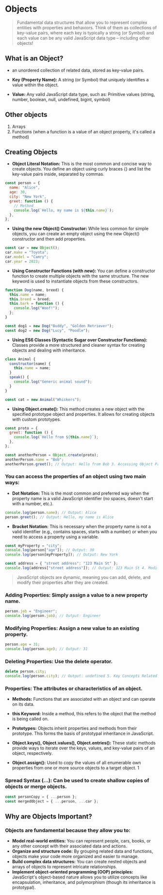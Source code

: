 # Objects

> Fundamental data structures that allow you to represent complex entities with properties and behaviors. Think of them as collections of key-value pairs, where each key is typically a string (or Symbol) and each value can be any valid JavaScript data type – including other objects!

## What is an Object?

- an unordered collection of related data, stored as key-value pairs.

- **Key (Property Name):** A string (or Symbol) that uniquely identifies a value within the object.
- **Value:** Any valid JavaScript data type, such as: Primitive values (string, number, boolean, null, undefined, bigint, symbol)

## Other objects

1. Arrays
2. Functions (when a function is a value of an object property, it's called a method)

## Creating Objects

- **Object Literal Notation:** This is the most common and concise way to create objects. You define an object using curly braces {} and list the key-value pairs inside, separated by commas.

```js
const person = {
  name: "Alice",
  age: 30,
  city: "New York",
  greet: function () {
    // Method
    console.log(`Hello, my name is ${this.name}`);
  },
};
```

- **Using the new Object() Constructor:** While less common for simple objects, you can create an empty object using the new Object() constructor and then add properties.

```js
const car = new Object();
car.make = "Toyota";
car.model = "Camry";
car.year = 2023;
```

- **Using Constructor Functions (with new):** You can define a constructor function to create multiple objects with the same structure. The new keyword is used to instantiate objects from these constructors.

```js
function Dog(name, breed) {
  this.name = name;
  this.breed = breed;
  this.bark = function () {
    console.log("Woof!");
  };
}

const dog1 = new Dog("Buddy", "Golden Retriever");
const dog2 = new Dog("Lucy", "Poodle");
```

- **Using ES6 Classes (Syntactic Sugar over Constructor Functions):** Classes provide a more structured and cleaner syntax for creating objects and dealing with inheritance.

```js
class Animal {
  constructor(name) {
    this.name = name;
  }
  speak() {
    console.log("Generic animal sound");
  }
}

const cat = new Animal("Whiskers");
```

- **Using Object.create():** This method creates a new object with the specified prototype object and properties. It allows for creating objects with custom prototypes.

```js
const proto = {
  greet: function () {
    console.log(`Hello from ${this.name}`);
  },
};

const anotherPerson = Object.create(proto);
anotherPerson.name = "Bob";
anotherPerson.greet(); // Output: Hello from Bob 3. Accessing Object Properties
```

### You can access the properties of an object using two main ways:

- **Dot Notation:** This is the most common and preferred way when the property name is a valid JavaScript identifier (no spaces, doesn't start with a number, etc.).

```js
console.log(person.name); // Output: Alice
person.greet(); // Output: Hello, my name is Alice
```

- **Bracket Notation:** This is necessary when the property name is not a valid identifier (e.g., contains spaces, starts with a number) or when you need to access a property using a variable.

```js
const myProperty = "city";
console.log(person["age"]); // Output: 30
console.log(person[myProperty]); // Output: New York

const address = { "street address": "123 Main St" };
console.log(address["street address"]); // Output: 123 Main St 4. Modifying Objects
```

> JavaScript objects are dynamic, meaning you can add, delete, and modify their properties after they are created.

### Adding Properties: Simply assign a value to a new property name.

```js
person.job = "Engineer";
console.log(person.job); // Output: Engineer
```

### Modifying Properties: Assign a new value to an existing property.

```js
person.age = 31;
console.log(person.age); // Output: 31
```

### Deleting Properties: Use the delete operator.

```js
delete person.city;
console.log(person.city); // Output: undefined 5. Key Concepts Related to Objects
```

### Properties: The attributes or characteristics of an object.

- **Methods:** Functions that are associated with an object and can operate on its data.

- **this Keyword:** Inside a method, this refers to the object that the method is being called on.

- **Prototypes:** Objects inherit properties and methods from their prototype. This forms the basis of prototypal inheritance in JavaScript.

- **Object.keys(), Object.values(), Object.entries():** These static methods provide ways to iterate over the keys, values, and key-value pairs of an object, respectively.

- **Object.assign():** Used to copy the values of all enumerable own properties from one or more source objects to a target object. 1

### **Spread Syntax (...):** Can be used to create shallow copies of objects or merge objects.

```js
const personCopy = { ...person };
const mergedObject = { ...person, ...car };
```

## Why are Objects Important?

### Objects are fundamental because they allow you to:

- **Model real-world entities:** You can represent people, cars, books, or any other concept with their associated data and actions.
- **Organize and structure code:** By grouping related data and functions, objects make your code more organized and easier to manage.
- **Build complex data structures:** You can create nested objects and arrays of objects to represent intricate relationships.
- **Implement object-oriented programming (OOP) principles:** JavaScript's object-based nature allows you to utilize concepts like encapsulation, inheritance, and polymorphism (though its inheritance is prototypal).
